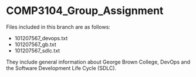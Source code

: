 # COMP3104_Group_Assignment

Files included in this branch are as follows:
- 101207567_devops.txt
- 101207567_gb.txt
- 101207567_sdlc.txt

They include general information about
George Brown College, DevOps and the
Software Development Life Cycle (SDLC).